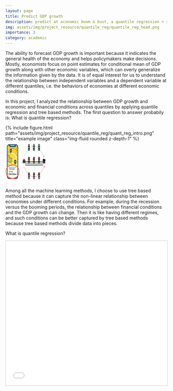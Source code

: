 ```yaml
---
layout: page
title: Predict GDP growth
description: predict at economic boom & bust, a quantile regression + random forest method
img: assets/img/project_resource/quantile_reg/quantile_reg_head.png
importance: 3
category: academic
---
```


The ability to forecast GDP growth is important because it indicates the general health of the economy and helps policymakers make decisions. Mostly, economists focus on point estimates for conditional mean of GDP growth along with other economic variables, which can overly generalize the information given by the data. It is of equal interest for us to understand the relationship between independent variables and a dependent variable at different quantiles, i.e. the behaviors of economies at different economic conditions.

In this project, I analyzed the relationship between GDP growth and economic and financial conditions across quantiles by applying quantile regression and tree based methods. The first question to answer probabily is: What is quantile regression?

<div class="row">
    <div class="col-sm mt-3 mt-md-0">
        {% include figure.html path="assets/img/project_resource/quantile_reg/quant_reg_intro.png" title="example image" class="img-fluid rounded z-depth-1" %}
    </div>
</div>

<img src="assets/img/project_resource/quantile_reg/quant_reg_intro.png"  style="width:128px;height:128px;">



Among all the machine learning methods, I choose to use tree based method because it can capture the non-linear relationship between economies under different conditions. For example, during the recession versus the booming periods, the relationship between financial conditions and the GDP growth can change. Then it is like having different regimes, and such conditions can be better captured by tree based methods because tree based methods divide data into pieces.


What is quantile regression?

<iframe src="//www.slideshare.net/slideshow/embed_code/key/2GCXok59XCB35c" width="595" height="450" frameborder="0" marginwidth="0" marginheight="0" scrolling="no" style="border:1px solid #CCC; border-width:1px; margin-bottom:5px; max-width: 100%;" allowfullscreen> </iframe>

<!-- <iframe src="//www.slideshare.net/slideshow/embed_code/key/2GCXok59XCB35c" width="595" height="485" frameborder="0" marginwidth="0" marginheight="0" scrolling="no" style="border:1px solid #CCC; border-width:1px; margin-bottom:5px; max-width: 100%;" allowfullscreen> </iframe> <div style="margin-bottom:5px"> <strong> <a href="//www.slideshare.net/QinwenKatherineWang/honorsthesispresentationpdf" title="Honors_Thesis_Presentation.pdf" target="_blank">Honors_Thesis_Presentation.pdf</a> </strong> from <strong><a href="//www.slideshare.net/QinwenKatherineWang" target="_blank">QinwenKatherineWang</a></strong> </div> -->
